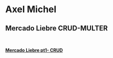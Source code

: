 <h1>Axel Michel</h1>

<h2><strong>Mercado Liebre CRUD-MULTER</h2><br>

<a href="https://github.com/axelmichel515/AxelMichel-ML-CRUD/tree/crud">Mercado Liebre pt1- CRUD</a>

